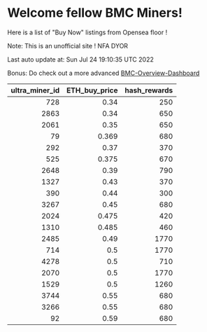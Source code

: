 # Welcome fellow BMC Miners!
Here is a list of "Buy Now" listings from Opensea floor !

Note: This is an unofficial site ! NFA DYOR

Last auto update at: Sun Jul 24 19:10:35 UTC 2022

Bonus: Do check out a more advanced [BMC-Overview-Dashboard](https://dune.com/defifunk/BMC-Overview-Dashboard)


|   ultra_miner_id |   ETH_buy_price |   hash_rewards |
|-----------------:|----------------:|---------------:|
|              728 |           0.34  |            250 |
|             2863 |           0.34  |            650 |
|             2061 |           0.35  |            650 |
|               79 |           0.369 |            680 |
|              292 |           0.37  |            370 |
|              525 |           0.375 |            670 |
|             2648 |           0.39  |            790 |
|             1327 |           0.43  |            370 |
|              390 |           0.44  |            300 |
|             3267 |           0.45  |            680 |
|             2024 |           0.475 |            420 |
|             1310 |           0.485 |            460 |
|             2485 |           0.49  |           1770 |
|              714 |           0.5   |           1770 |
|             4278 |           0.5   |            710 |
|             2070 |           0.5   |           1770 |
|             1529 |           0.5   |           1260 |
|             3744 |           0.55  |            680 |
|             3266 |           0.55  |            680 |
|               92 |           0.59  |            680 |